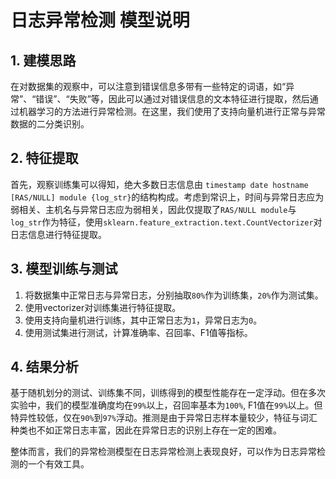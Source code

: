 # 日志异常检测 模型说明
## 1. 建模思路
在对数据集的观察中，可以注意到错误信息多带有一些特定的词语，如“异常”、“错误”、“失败”等，因此可以通过对错误信息的文本特征进行提取，然后通过机器学习的方法进行异常检测。在这里，我们使用了支持向量机进行正常与异常数据的二分类识别。
## 2. 特征提取
首先，观察训练集可以得知，绝大多数日志信息由 
```timestamp date hostname [RAS/NULL] module {log_str}```的结构构成。考虑到常识上，时间与异常日志应为弱相关、主机名与异常日志应为弱相关，因此仅提取了`RAS/NULL module`与`log_str`作为特征，使用`sklearn.feature_extraction.text.CountVectorizer`对日志信息进行特征提取。

## 3. 模型训练与测试
1. 将数据集中正常日志与异常日志，分别抽取`80%`作为训练集，`20%`作为测试集。
2. 使用vectorizer对训练集进行特征提取。
3. 使用支持向量机进行训练，其中正常日志为`1`，异常日志为`0`。
4. 使用测试集进行测试，计算准确率、召回率、F1值等指标。

## 4. 结果分析
基于随机划分的测试、训练集不同，训练得到的模型性能存在一定浮动。但在多次实验中，我们的模型准确度均在`99%`以上，召回率基本为`100%`, F1值在`99%`以上。但特异性较低，仅在`90%`到`97%`浮动。推测是由于异常日志样本量较少，特征与词汇种类也不如正常日志丰富，因此在异常日志的识别上存在一定的困难。

整体而言，我们的异常检测模型在日志异常检测上表现良好，可以作为日志异常检测的一个有效工具。